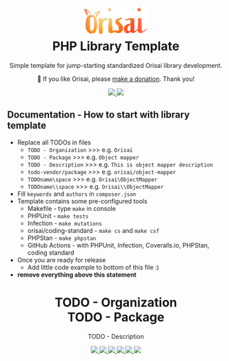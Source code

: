 <h1 align="center">
	<img src="https://github.com/orisai/.github/blob/main/images/repo_title.png?raw=true" alt="Orisai"/>
	<br/>
	PHP Library Template
</h1>

<p align="center">
	Simple template for jump-starting standardized Orisai library development.
</p>

<p align="center">
	💸 If you like Orisai, please <a href="https://orisai.dev/sponsor">make a donation</a>. Thank you!
</p>

<p align="center">
	<a href="https://github.com/orisai/library-template/actions?query=workflow%3Aci">
		<img src="https://github.com/orisai/library-template/workflows/ci/badge.svg">
	</a>
	<a href="https://choosealicense.com/licenses/unlicense/">
		<img src="https://badgen.net/badge/license/The%20Unlicense/blue?cache=3600">
	</a>
<p>

## Documentation - How to start with library template

- Replace all TODOs in files
    - `TODO - Organization` >>> e.g. `Orisai`
    - `TODO - Package` >>> e.g. `Object mapper`
    - `TODO - Description` >>> e.g. `This is object mapper description`
    - `todo-vendor/package` >>> e.g. `orisai/object-mapper`
    - `TODOname\space` >>> e.g. `Orisai\ObjectMapper`
    - `TODOname\\space` >>> e.g. `Orisai\\ObjectMapper`
- Fill `keywords` and `authors` in `composer.json`
- Template contains some pre-configured tools
    - Makefile - type `make` in console
    - PHPUnit - `make tests`
    - Infection - `make mutations`
    - orisai/coding-standard - `make cs` and `make csf`
    - PHPStan - `make phpstan`
    - GitHub Actions - with PHPUnit, Infection, Coveralls.io, PHPStan, coding standard
- Once you are ready for release
    - Add little code example to bottom of this file :)
- **remove everything above this statement**

<h1 align="center">
	TODO - Organization
	<br/>
	TODO - Package
</h1>

<p align="center">
    TODO - Description
</p>

<p align="center">
	<a href="https://github.com/todo-vendor/package/actions?query=workflow%3Aci">
		<img src="https://github.com/todo-vendor/package/workflows/ci/badge.svg">
	</a>
	<a href="https://coveralls.io/r/todo-vendor/package">
		<img src="https://badgen.net/coveralls/c/github/todo-vendor/package/v1.x?cache=300">
	</a>
	<a href="https://dashboard.stryker-mutator.io/reports/github.com/todo-vendor/package/v1.x">
		<img src="https://badge.stryker-mutator.io/github.com/todo-vendor/package/v1.x">
	</a>
	<a href="https://packagist.org/packages/todo-vendor/package">
		<img src="https://badgen.net/packagist/dt/todo-vendor/package?cache=3600">
	</a>
	<a href="https://packagist.org/packages/todo-vendor/package">
		<img src="https://badgen.net/packagist/v/todo-vendor/package?cache=3600">
	</a>
	<a href="https://choosealicense.com/licenses/mpl-2.0/">
		<img src="https://badgen.net/badge/license/MPL-2.0/blue?cache=3600">
	</a>
<p>

##
